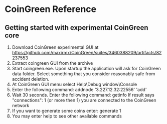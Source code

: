 # CoinGreen Reference

## Getting started with experimental CoinGreen core

1. Download CoinGreen experimental GUI at https://github.com/maxirmx/CoinGreen/suites/3460388209/artifacts/82237553
2. Extract coingreen GUI from the archive
3. Start coingreen.exe.  Upon startup the application will ask for CoinGreen data folder.  Select something that you consider reasonably safe from accident deletion.
4. At CoinGreen GUI menu select Help\Debug window\Console
5. Enter the following command:  addnode '3.227.12.32:22556' 'add'
6. Wait 30 seconds.  Enter the following command:  getinfo      If result says "connections": 1   (or more then 1)   you are connected to the CoinGreen network
7. If you want to generate some coins enter:   generate 1
8. You may enter help to see other available commands 

